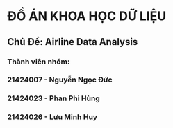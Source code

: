 # ĐỒ ÁN KHOA HỌC DỮ LIỆU

## Chủ Đề: Airline Data Analysis

### Thành viên nhóm:

### 21424007 - Nguyễn Ngọc Đức

### 21424023 - Phan Phi Hùng

### 21424026 - Lưu Minh Huy
